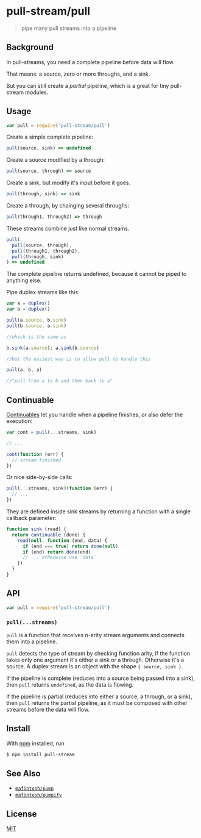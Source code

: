 # pull-stream/pull

> pipe many pull streams into a pipeline

## Background

In pull-streams, you need a complete pipeline before data will flow.

That means: a source, zero or more throughs, and a sink.

But you can still create a _partial_ pipeline, which is a great for tiny pull-stream modules.

## Usage

```js
var pull = require('pull-stream/pull')
```

Create a simple complete pipeline:

```js
pull(source, sink) => undefined
```

Create a source modified by a through:

```js
pull(source, through) => source
```

Create a sink, but modify it's input before it goes.

```js
pull(through, sink) => sink
```

Create a through, by chainging several throughs:

```js
pull(through1, through2) => through
```

These streams combine just like normal streams.

```js
pull(
  pull(source, through),
  pull(through1, through2),
  pull(through, sink)
) => undefined
```

The complete pipeline returns undefined, because it cannot be piped to anything else.

Pipe duplex streams like this:

```js
var a = duplex()
var b = duplex()

pull(a.source, b.sink)
pull(b.source, a.sink)

//which is the same as

b.sink(a.source); a.sink(b.source)

//but the easiest way is to allow pull to handle this

pull(a, b, a)

//"pull from a to b and then back to a"
```

## Continuable

[Continuables](https://github.com/Raynos/continuable) let you handle when a pipeline finishes, or also defer the execution:

```js
var cont = pull(...streams, sink)

// ...

cont(function (err) {
  // stream finished
})
```

Or nice side-by-side calls:

```js
pull(...streams, sink)(function (err) {
  // ...
})
```

They are defined inside sink streams by returning a function with a single callback parameter:

```js
function sink (read) {
  return continuable (done) {
    read(null, function (end, data) {
      if (end === true) return done(null)
      if (end) return done(end)
      // ... otherwise use `data`
    })
  }
}
```

## API

```js
var pull = require('pull-stream/pull')
```

### `pull(...streams)`

`pull` is a function that receives n-arity stream arguments and connects them into a pipeline.

`pull` detects the type of stream by checking function arity, if the function takes only one argument it's either a sink or a through. Otherwise it's a source. A duplex stream is an object with the shape `{ source, sink }`.

If the pipeline is complete (reduces into a source being passed into a sink), then `pull` returns `undefined`, as the data is flowing.

If the pipeline is partial (reduces into either a source, a through, or a sink), then `pull` returns the partial pipeline, as it must be composed with other streams before the data will flow.

## Install

With [npm](https://npmjs.org/) installed, run

```sh
$ npm install pull-stream
```

## See Also

- [`mafintosh/pump`](https://github.com/mafintosh/pump)
- [`mafintosh/pumpify`](https://github.com/mafintosh/pumpify)

## License

[MIT](https://tldrlegal.com/license/mit-license)

